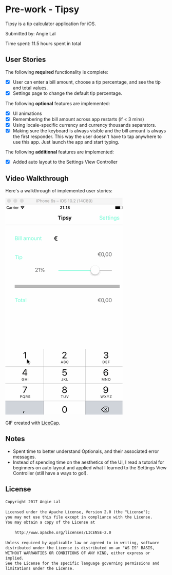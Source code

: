 # Pre-work - Tipsy

Tipsy is a tip calculator application for iOS.

Submitted by: Angie Lal

Time spent: 11.5 hours spent in total

## User Stories

The following **required** functionality is complete:

* [x] User can enter a bill amount, choose a tip percentage, and see the tip and total values.
* [x] Settings page to change the default tip percentage.

The following **optional** features are implemented:
* [x] UI animations
* [x] Remembering the bill amount across app restarts (if < 3 mins)
* [x] Using locale-specific currency and currency thousands separators.
* [x] Making sure the keyboard is always visible and the bill amount is always the first responder. This way the user doesn't have to tap anywhere to use this app. Just launch the app and start typing.

The following **additional** features are implemented:

- [x] Added auto layout to the Settings View Controller

## Video Walkthrough 

Here's a walkthrough of implemented user stories:

![Video Walkthrough](https://raw.githubusercontent.com/anjlal/tipsy/master/tipsy.gif)

GIF created with [LiceCap](http://www.cockos.com/licecap/).

## Notes

* Spent time to better understand Optionals, and their associated error messages. 
* Instead of spending time on the aesthetics of the UI, I read a tutorial for beginners on auto layout and applied what I learned to the Settings View Controller (still have a ways to go!).

## License

    Copyright 2017 Angie Lal

    Licensed under the Apache License, Version 2.0 (the "License");
    you may not use this file except in compliance with the License.
    You may obtain a copy of the License at

        http://www.apache.org/licenses/LICENSE-2.0

    Unless required by applicable law or agreed to in writing, software
    distributed under the License is distributed on an "AS IS" BASIS,
    WITHOUT WARRANTIES OR CONDITIONS OF ANY KIND, either express or implied.
    See the License for the specific language governing permissions and
    limitations under the License.
